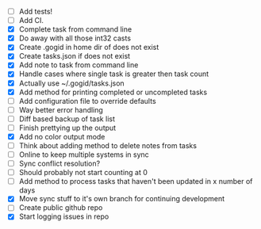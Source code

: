 - [ ] Add tests!
- [ ] Add CI.
- [x] Complete task from command line
- [x] Do away with all those int32 casts
- [x] Create .gogid in home dir of does not exist
- [x] Create tasks.json if does not exist
- [x] Add note to task from command line
- [x] Handle cases where single task is greater then task count
- [x] Actually use ~/.gogid/tasks.json
- [x] Add method for printing completed or uncompleted tasks
- [ ] Add configuration file to override defaults
- [ ] Way better error handling
- [ ] Diff based backup of task list
- [ ] Finish prettying up the output
- [x] Add no color output mode
- [ ] Think about adding method to delete notes from tasks
- [ ] Online to keep multiple systems in sync
- [ ] Sync conflict resolution?
- [ ] Should probably not start counting at 0
- [ ] Add method to process tasks that haven't been updated in x number of days
- [x] Move sync stuff to it's own branch for continuing development
- [ ] Create public github repo
- [x] Start logging issues in repo
